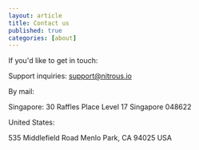 ```yaml
---
layout: article
title: Contact us
published: true
categories: [about]
---
```


If you'd like to get in touch:

Support inquiries: [support@nitrous.io](mailto:support@nitrous.io)

By mail:

Singapore:
30 Raffles Place Level 17
Singapore 048622

United States:

535 Middlefield Road
Menlo Park, CA 94025
USA
